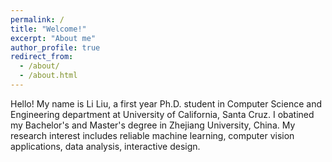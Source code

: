 ```yaml
---
permalink: /
title: "Welcome!"
excerpt: "About me"
author_profile: true
redirect_from: 
  - /about/
  - /about.html
---
```


Hello! My name is Li Liu, a first year Ph.D. student in Computer Science and Engineering department at University of California, Santa Cruz. I obatined my Bachelor's and Master's degree in Zhejiang University, China. My research interest includes reliable machine learning, computer vision applications,  data analysis, interactive design.
